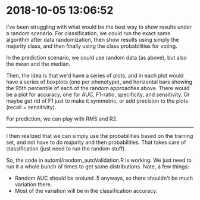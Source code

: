 # 2018-10-05 13:06:52

I've been struggling with what would be the best way to show results under a
random scenario. For classification, we could run the exact same algorithm after
data randomization, then show results using simply the majority class, and then
finally using the class probabilities for voting.

In the prediction scenario, we could use random data (as above), but also the
mean and the median.

Then, the idea is that we'd have a series of plots, and in each plot would have
a series of boxplots (one per phenotype), and horizontal bars showing the 95th
percentile of each of the random approaches above. There would be a plot for
accuracy, one for AUC, F1-ratio, specificity, and sensitivity. Or maybe get rid
of F1 just to make it symmetric, or add precision to the plots (recall = sensitivity).

For prediction, we can play with RMS and R2.

---

I then realized that we can simply use the probabilities based on the training
set, and not have to do majority and then probabilities. That takes care of
classification (just need to run the random stuff).

So, the code in automl/random_autoValidation.R is working. We just need to run
it a whole bunch of times to get some distributions. Note, a few things:

* Random AUC should be aroiund .5 anyways, so there shouldn't be much variation there.
* Most of the variation will be in the classification accuracy.